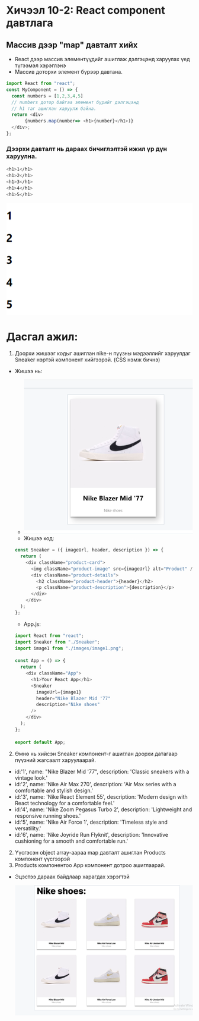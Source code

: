 # Хичээл 10-2: React component давтлага

<!-- ### Бататгах тест kahoot: 

- [Kahoot тест өгөх](<https://kahoot.it/challenge/02799103?challenge-id=52e8dc11-25fb-4f0e-bbb7-bfe2b8499817_1700555535227>) -->

## Массив дээр "map" давталт хийх
- React дээр массив элементүүдийг ашиглаж дэлгэцэнд харуулах үед түгээмэл хэрэглэнэ
- Массив доторхи элемент бүрээр давтана.
```js
import React from "react";
const MyComponent = () => {
  const numbers = [1,2,3,4,5]
  // numbers дотор байгаа элемент бүрийг дэлгэцэнд
  // h1 таг ашиглан харуулж байна. 
  return <div>
       {numbers.map(number=> <h1>{number}</h1>)}
  </div>;
};
```
### Дээрхи давталт нь дараах бичиглэлтэй ижил үр дүн харуулна.
```sh
<h1>1</h1>
<h1>2</h1>
<h1>3</h1>
<h1>4</h1>
<h1>5</h1>
```


![Alt text](image-3.png)
# Дасгал ажил:

1. Доорхи жишээг кодыг ашиглан nike-н пүүзны мэдээллийг харуулдаг Sneaker нэртэй компонент хийгээрэй. (CSS нэмж бичнэ)

- Жишээ нь:

  - ![Alt text](image-2.png)
  - Жишээ код:

  ```js
  const Sneaker = ({ imageUrl, header, description }) => {
    return (
      <div className="product-card">
        <img className="product-image" src={imageUrl} alt="Product" />
        <div className="product-details">
          <h2 className="product-header">{header}</h2>
          <p className="product-description">{description}</p>
        </div>
      </div>
    );
  };
  ```

  - App.js:

  ```js
  import React from "react";
  import Sneaker from "./Sneaker";
  import image1 from "./images/image1.png";

  const App = () => {
    return (
      <div className="App">
        <h1>Your React App</h1>
        <Sneaker
          imageUrl={image1}
          header="Nike Blazer Mid '77"
          description="Nike shoes"
        />
      </div>
    );
  };

  export default App;
  ```
2. Өмнө нь хийсэн Sneaker компонент-г ашиглан доорхи датагаар пүүзний жагсаалт харуулаарай.
 
- id:'1', name: "Nike Blazer Mid '77", description: 'Classic sneakers with a vintage look.'
- id:'2', name: 'Nike Air Max 270', description: 'Air Max series with a comfortable and stylish design.'
- id:'3', name: 'Nike React Element 55', description: 'Modern design with React technology for a comfortable feel.'
- id:'4', name: 'Nike Zoom Pegasus Turbo 2', description: 'Lightweight and responsive running shoes.'
- id:'5', name: 'Nike Air Force 1', description: 'Timeless style and versatility.'
- id:'6', name: 'Nike Joyride Run Flyknit', description: 'Innovative cushioning for a smooth and comfortable run.'
2. Үүсгэсэн object array-аараа map давталт ашиглан Products компонент үүсгээрэй
3. Products компонентоо App компонент дотроо ашиглаарай.

- Эцэстээ дараах байдлаар харагдах хэрэгтэй
 

  ![Alt text](image.png)
